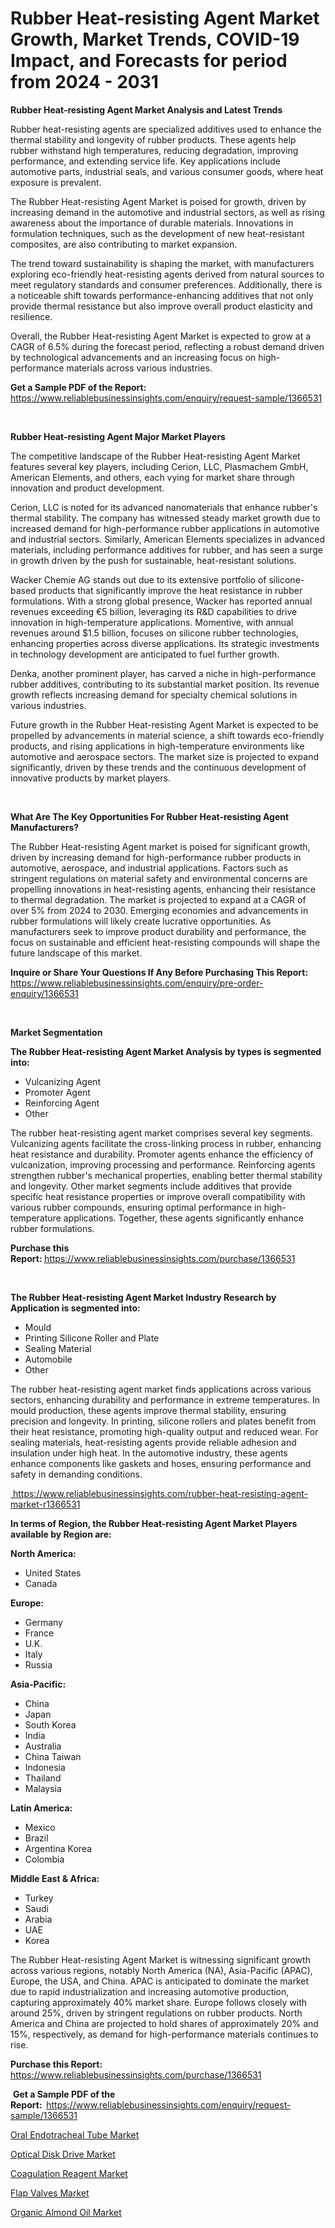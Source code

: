 <p><h1>Rubber Heat-resisting Agent Market Growth, Market Trends, COVID-19 Impact, and Forecasts for period from 2024 - 2031</h1></p><p><strong>Rubber Heat-resisting Agent Market Analysis and Latest Trends</strong></p>
<p><p>Rubber heat-resisting agents are specialized additives used to enhance the thermal stability and longevity of rubber products. These agents help rubber withstand high temperatures, reducing degradation, improving performance, and extending service life. Key applications include automotive parts, industrial seals, and various consumer goods, where heat exposure is prevalent.</p><p>The Rubber Heat-resisting Agent Market is poised for growth, driven by increasing demand in the automotive and industrial sectors, as well as rising awareness about the importance of durable materials. Innovations in formulation techniques, such as the development of new heat-resistant composites, are also contributing to market expansion. </p><p>The trend toward sustainability is shaping the market, with manufacturers exploring eco-friendly heat-resisting agents derived from natural sources to meet regulatory standards and consumer preferences. Additionally, there is a noticeable shift towards performance-enhancing additives that not only provide thermal resistance but also improve overall product elasticity and resilience.</p><p>Overall, the Rubber Heat-resisting Agent Market is expected to grow at a CAGR of 6.5% during the forecast period, reflecting a robust demand driven by technological advancements and an increasing focus on high-performance materials across various industries.</p></p>
<p><strong>Get a Sample PDF of the Report:&nbsp;</strong> <a href="https://www.reliablebusinessinsights.com/enquiry/request-sample/1366531">https://www.reliablebusinessinsights.com/enquiry/request-sample/1366531</a></p>
<p>&nbsp;</p>
<p><strong>Rubber Heat-resisting Agent Major Market Players</strong></p>
<p><p>The competitive landscape of the Rubber Heat-resisting Agent Market features several key players, including Cerion, LLC, Plasmachem GmbH, American Elements, and others, each vying for market share through innovation and product development.</p><p>Cerion, LLC is noted for its advanced nanomaterials that enhance rubber's thermal stability. The company has witnessed steady market growth due to increased demand for high-performance rubber applications in automotive and industrial sectors. Similarly, American Elements specializes in advanced materials, including performance additives for rubber, and has seen a surge in growth driven by the push for sustainable, heat-resistant solutions.</p><p>Wacker Chemie AG stands out due to its extensive portfolio of silicone-based products that significantly improve the heat resistance in rubber formulations. With a strong global presence, Wacker has reported annual revenues exceeding €5 billion, leveraging its R&D capabilities to drive innovation in high-temperature applications. Momentive, with annual revenues around $1.5 billion, focuses on silicone rubber technologies, enhancing properties across diverse applications. Its strategic investments in technology development are anticipated to fuel further growth.</p><p>Denka, another prominent player, has carved a niche in high-performance rubber additives, contributing to its substantial market position. Its revenue growth reflects increasing demand for specialty chemical solutions in various industries.</p><p>Future growth in the Rubber Heat-resisting Agent Market is expected to be propelled by advancements in material science, a shift towards eco-friendly products, and rising applications in high-temperature environments like automotive and aerospace sectors. The market size is projected to expand significantly, driven by these trends and the continuous development of innovative products by market players.</p></p>
<p>&nbsp;</p>
<p><strong>What Are The Key Opportunities For Rubber Heat-resisting Agent Manufacturers?</strong></p>
<p><p>The Rubber Heat-resisting Agent market is poised for significant growth, driven by increasing demand for high-performance rubber products in automotive, aerospace, and industrial applications. Factors such as stringent regulations on material safety and environmental concerns are propelling innovations in heat-resisting agents, enhancing their resistance to thermal degradation. The market is projected to expand at a CAGR of over 5% from 2024 to 2030. Emerging economies and advancements in rubber formulations will likely create lucrative opportunities. As manufacturers seek to improve product durability and performance, the focus on sustainable and efficient heat-resisting compounds will shape the future landscape of this market.</p></p>
<p><strong>Inquire or Share Your Questions If Any Before Purchasing This Report:</strong> <a href="https://www.reliablebusinessinsights.com/enquiry/pre-order-enquiry/1366531">https://www.reliablebusinessinsights.com/enquiry/pre-order-enquiry/1366531</a></p>
<p>&nbsp;</p>
<p><strong>Market Segmentation</strong></p>
<p><strong>The Rubber Heat-resisting Agent Market Analysis by types is segmented into:</strong></p>
<p><ul><li>Vulcanizing Agent</li><li>Promoter Agent</li><li>Reinforcing Agent</li><li>Other</li></ul></p>
<p><p>The rubber heat-resisting agent market comprises several key segments. Vulcanizing agents facilitate the cross-linking process in rubber, enhancing heat resistance and durability. Promoter agents enhance the efficiency of vulcanization, improving processing and performance. Reinforcing agents strengthen rubber's mechanical properties, enabling better thermal stability and longevity. Other market segments include additives that provide specific heat resistance properties or improve overall compatibility with various rubber compounds, ensuring optimal performance in high-temperature applications. Together, these agents significantly enhance rubber formulations.</p></p>
<p><strong>Purchase this Report:&nbsp;</strong><a href="https://www.reliablebusinessinsights.com/purchase/1366531">https://www.reliablebusinessinsights.com/purchase/1366531</a></p>
<p>&nbsp;</p>
<p><strong>The Rubber Heat-resisting Agent Market Industry Research by Application is segmented into:</strong></p>
<p><ul><li>Mould</li><li>Printing Silicone Roller and Plate</li><li>Sealing Material</li><li>Automobile</li><li>Other</li></ul></p>
<p><p>The rubber heat-resisting agent market finds applications across various sectors, enhancing durability and performance in extreme temperatures. In mould production, these agents improve thermal stability, ensuring precision and longevity. In printing, silicone rollers and plates benefit from their heat resistance, promoting high-quality output and reduced wear. For sealing materials, heat-resisting agents provide reliable adhesion and insulation under high heat. In the automotive industry, these agents enhance components like gaskets and hoses, ensuring performance and safety in demanding conditions.</p></p>
<p><a href="https://www.reliablebusinessinsights.com/rubber-heat-resisting-agent-market-r1366531">&nbsp;https://www.reliablebusinessinsights.com/rubber-heat-resisting-agent-market-r1366531</a></p>
<p><strong>In terms of Region, the Rubber Heat-resisting Agent Market Players available by Region are:</strong></p>
<p>
    <p> <strong> North America: </strong>
        <ul>
            <li>United States</li>
            <li>Canada</li>
        </ul>
        </p> 
    <p> <strong> Europe: </strong>
        <ul>
            <li>Germany</li>
            <li>France</li>
            <li>U.K.</li>
            <li>Italy</li>
            <li>Russia</li>
        </ul>
        </p> 
    <p> <strong> Asia-Pacific: </strong>
        <ul>
            <li>China</li>
            <li>Japan</li>
            <li>South Korea</li>
            <li>India</li>
            <li>Australia</li>
            <li>China Taiwan</li>
            <li>Indonesia</li>
            <li>Thailand</li>
            <li>Malaysia</li>
        </ul>
        </p> 
    <p> <strong> Latin America: </strong>
        <ul>
            <li>Mexico</li>
            <li>Brazil</li>
            <li>Argentina Korea</li>
            <li>Colombia</li>
        </ul>
        </p> 
    <p> <strong> Middle East & Africa: </strong>
        <ul>
            <li>Turkey</li>
            <li>Saudi</li>
            <li>Arabia</li>
            <li>UAE</li>
            <li>Korea</li>
        </ul>
    </p>
    </p>
<p><p>The Rubber Heat-resisting Agent Market is witnessing significant growth across various regions, notably North America (NA), Asia-Pacific (APAC), Europe, the USA, and China. APAC is anticipated to dominate the market due to rapid industrialization and increasing automotive production, capturing approximately 40% market share. Europe follows closely with around 25%, driven by stringent regulations on rubber products. North America and China are projected to hold shares of approximately 20% and 15%, respectively, as demand for high-performance materials continues to rise.</p></p>
<p><strong>Purchase this Report: </strong><a href="https://www.reliablebusinessinsights.com/purchase/1366531">https://www.reliablebusinessinsights.com/purchase/1366531</a></p>
<p>&nbsp;<strong>Get a Sample PDF of the Report:&nbsp;&nbsp;</strong><a href="https://www.reliablebusinessinsights.com/enquiry/request-sample/1366531">https://www.reliablebusinessinsights.com/enquiry/request-sample/1366531</a></p>
<p><strong></strong></p>
<p><p><a href="https://www.linkedin.com/pulse/global-oral-endotracheal-tube-market-size-expected-experience-kekoe?trackingId=%2BQjOS0tDRNiFazmmLVWEFA%3D%3D">Oral Endotracheal Tube Market</a></p><p><a href="https://www.linkedin.com/pulse/global-optical-disk-drive-market-size-expected-reach-fhaee?trackingId=8xV0XSh6S2mSL4ZItHWsrg%3D%3D">Optical Disk Drive Market</a></p><p><a href="https://www.linkedin.com/pulse/what-growth-opportunities-challenges-coagulation-reagent-market-azeaf?trackingId=0ZaWETiMTsq6Tf23QkoPGA%3D%3D">Coagulation Reagent Market</a></p><p><a href="https://issuu.com/reportprime-2/docs/flap-valves-market-size-2030.pptx_14252b101e443e">Flap Valves Market</a></p><p><a href="https://issuu.com/reportprime-2/docs/organic-almond-oil-market-size-2030_2fe2bbd57aef51">Organic Almond Oil Market</a></p></p>